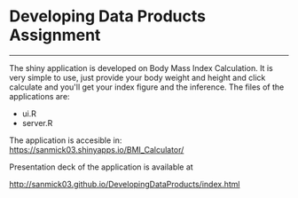 # Developing Data Products Assignment
-----

The shiny application is developed on Body Mass Index Calculation.
It is very simple to use, just provide your body weight and height and click calculate and you'll get your index figure and the inference.
The files of the applications are:
* ui.R
* server.R

The application is accesible in: https://sanmick03.shinyapps.io/BMI_Calculator/

Presentation deck of the application is available at

http://sanmick03.github.io/DevelopingDataProducts/index.html